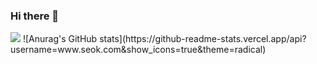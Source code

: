 ### Hi there 👋

<img src="https://capsule-render.vercel.app/api?type=waving&color=auto&height=200&section=header&text=www.seok.com&fontSize=40" />
![Anurag's GitHub stats](https://github-readme-stats.vercel.app/api?username=www.seok.com&show_icons=true&theme=radical)
